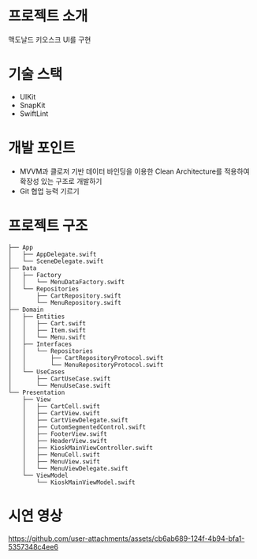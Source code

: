 # 프로젝트 소개 
맥도날드 키오스크 UI를 구현

# 기술 스택
- UIKit
- SnapKit
- SwiftLint

# 개발 포인트
- MVVM과 클로저 기반 데이터 바인딩을 이용한 Clean Architecture를 적용하여 확장성 있는 구조로 개발하기
- Git 협업 능력 기르기

# 프로젝트 구조
```
├── App
│   ├── AppDelegate.swift
│   └── SceneDelegate.swift
├── Data
│   ├── Factory
│   │   └── MenuDataFactory.swift
│   └── Repositories
│       ├── CartRepository.swift
│       └── MenuRepository.swift
├── Domain
│   ├── Entities
│   │   ├── Cart.swift
│   │   ├── Item.swift
│   │   └── Menu.swift
│   ├── Interfaces
│   │   └── Repositories
│   │       ├── CartRepositoryProtocol.swift
│   │       └── MenuRepositoryProtocol.swift
│   └── UseCases
│       ├── CartUseCase.swift
│       └── MenuUseCase.swift
└── Presentation
    ├── View
    │   ├── CartCell.swift
    │   ├── CartView.swift
    │   ├── CartViewDelegate.swift
    │   ├── CutomSegmentedControl.swift
    │   ├── FooterView.swift
    │   ├── HeaderView.swift
    │   ├── KioskMainViewController.swift
    │   ├── MenuCell.swift
    │   ├── MenuView.swift
    │   └── MenuViewDelegate.swift
    └── ViewModel
        └── KioskMainViewModel.swift
```

# 시연 영상
https://github.com/user-attachments/assets/cb6ab689-124f-4b94-bfa1-5357348c4ee6




